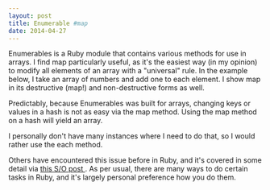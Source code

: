 ```yaml
---
layout: post
title: Enumerable #map
date: 2014-04-27 
---
```


<p>Enumerables is a Ruby module that contains various methods for use in arrays. I find map particularly useful, as it's the easiest way (in my opinion) to modify all elements of an array with a "universal" rule. In the example below, I take an array of numbers and add one to each element. I show map in its destructive (map!) and non-destructive forms as well. </p>


<script src="https://gist.github.com/BenBrostoff/11351284.js"></script>

<p> Predictably, because Enumerables was built for arrays, changing keys or values in a hash is not as easy via the map method. Using the map method on a hash will yield an array. </p>

<script src="https://gist.github.com/BenBrostoff/11351423.js"></script>

<p> I personally don't have many instances where I need to do that, so I would rather use the each method. </p>

<script src="https://gist.github.com/BenBrostoff/11351368.js"></script>

<p class = "blogpost"> Others have encountered this issue before in Ruby, and it's covered in some detail via <a href="http://stackoverflow.com/questions/812541/ruby-change-each-value-in-a-hash-with-something-like-collect-for-arrays" target="_blank"> this S/O post </a>. As per usual, there are many ways to do certain tasks in Ruby, and it's largely personal preference how you do them.</p>

